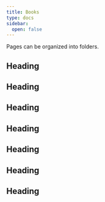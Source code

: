 ```yaml
---
title: Books
type: docs
sidebar:
  open: false
---
```


Pages can be organized into folders.

## Heading

## Heading

## Heading

## Heading

## Heading

## Heading

## Heading
